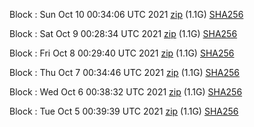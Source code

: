 Block [](https://testnet-insight.dashevo.org/insight/block/): Sun Oct 10 00:34:06 UTC 2021 [zip](https://dash-bootstrap.ams3.digitaloceanspaces.com/testnet/2021-10-10/bootstrap.dat.zip) (1.1G) [SHA256](https://dash-bootstrap.ams3.digitaloceanspaces.com/testnet/2021-10-10/sha256.txt)

Block [](https://testnet-insight.dashevo.org/insight/block/): Sat Oct  9 00:28:34 UTC 2021 [zip](https://dash-bootstrap.ams3.digitaloceanspaces.com/testnet/2021-10-09/bootstrap.dat.zip) (1.1G) [SHA256](https://dash-bootstrap.ams3.digitaloceanspaces.com/testnet/2021-10-09/sha256.txt)

Block [](https://testnet-insight.dashevo.org/insight/block/): Fri Oct  8 00:29:40 UTC 2021 [zip](https://dash-bootstrap.ams3.digitaloceanspaces.com/testnet/2021-10-08/bootstrap.dat.zip) (1.1G) [SHA256](https://dash-bootstrap.ams3.digitaloceanspaces.com/testnet/2021-10-08/sha256.txt)

Block [](https://testnet-insight.dashevo.org/insight/block/): Thu Oct  7 00:34:46 UTC 2021 [zip](https://dash-bootstrap.ams3.digitaloceanspaces.com/testnet/2021-10-07/bootstrap.dat.zip) (1.1G) [SHA256](https://dash-bootstrap.ams3.digitaloceanspaces.com/testnet/2021-10-07/sha256.txt)

Block [](https://testnet-insight.dashevo.org/insight/block/): Wed Oct  6 00:38:32 UTC 2021 [zip](https://dash-bootstrap.ams3.digitaloceanspaces.com/testnet/2021-10-06/bootstrap.dat.zip) (1.1G) [SHA256](https://dash-bootstrap.ams3.digitaloceanspaces.com/testnet/2021-10-06/sha256.txt)

Block [](https://testnet-insight.dashevo.org/insight/block/): Tue Oct  5 00:39:39 UTC 2021 [zip](https://dash-bootstrap.ams3.digitaloceanspaces.com/testnet/2021-10-05/bootstrap.dat.zip) (1.1G) [SHA256](https://dash-bootstrap.ams3.digitaloceanspaces.com/testnet/2021-10-05/sha256.txt)
